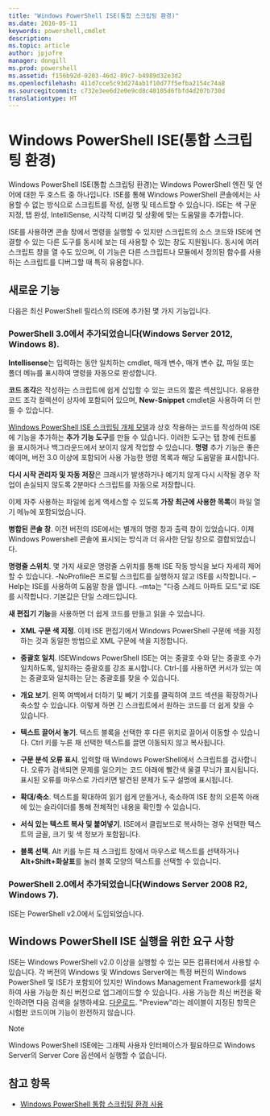 ```yaml
---
title: "Windows PowerShell ISE(통합 스크립팅 환경)"
ms.date: 2016-05-11
keywords: powershell,cmdlet
description: 
ms.topic: article
author: jpjofre
manager: dongill
ms.prod: powershell
ms.assetid: f156b92d-0203-46d2-89c7-b4989d32e3d2
ms.openlocfilehash: 411d7cce5c93d274ab1f10d77f5efba2154c74a8
ms.sourcegitcommit: c732e3ee6d2e0e9cd8c40105d6fbfd4d207b730d
translationtype: HT
---
```

# <a name="windows-powershell-integrated-scripting-environment-ise"></a>Windows PowerShell ISE(통합 스크립팅 환경)
Windows PowerShell ISE(통합 스크립팅 환경)는 Windows PowerShell 엔진 및 언어에 대한 두 호스트 중 하나입니다. ISE를 통해 Windows PowerShell 콘솔에서는 사용할 수 없는 방식으로 스크립트를 작성, 실행 및 테스트할 수 있습니다. ISE는 색 구문 지정, 탭 완성, IntelliSense, 시각적 디버깅 및 상황에 맞는 도움말을 추가합니다.

ISE를 사용하면 콘솔 창에서 명령을 실행할 수 있지만 스크립트의 소스 코드와 ISE에 연결할 수 있는 다른 도구를 동시에 보는 데 사용할 수 있는 창도 지원됩니다. 동시에 여러 스크립트 창을 열 수도 있으며, 이 기능은 다른 스크립트나 모듈에서 정의된 함수를 사용하는 스크립트를 디버그할 때 특히 유용합니다.

## <a name="whats-new"></a>새로운 기능
다음은 최신 PowerShell 릴리스의 ISE에 추가된 몇 가지 기능입니다.

### <a name="added-in-powershell-30-windows-server-2012-windows-8"></a>PowerShell 3.0에서 추가되었습니다(Windows Server 2012, Windows 8).
**Intellisense**는 입력하는 동안 일치하는 cmdlet, 매개 변수, 매개 변수 값, 파일 또는 폴더 메뉴를 표시하여 명령을 자동으로 완성합니다.

**코드 조각**은 작성하는 스크립트에 쉽게 삽입할 수 있는 코드의 짧은 섹션입니다. 유용한 코드 조각 컬렉션이 상자에 포함되어 있으며, **New-Snippet** cmdlet을 사용하여 더 만들 수 있습니다.

[Windows PowerShell ISE 스크립팅 개체 모델](https://technet.microsoft.com/en-us/library/dd819478.aspx)과 상호 작용하는 코드를 작성하여 ISE에 기능을 추가하는 **추가 기능 도구**를 만들 수 있습니다. 이러한 도구는 탭 창에 컨트롤을 표시하거나 백그라운드에서 보이지 않게 작업할 수 있습니다. **명령** 추가 기능은 좋은 예이며, 버전 3.0 이상에 포함되어 사용 가능한 명령 목록과 해당 도움말을 표시합니다.

**다시 시작 관리자 및 자동 저장**은 크래시가 발생하거나 예기치 않게 다시 시작될 경우 작업이 손실되지 않도록 2분마다 스크립트를 자동으로 저장합니다.

이제 자주 사용하는 파일에 쉽게 액세스할 수 있도록 **가장 최근에 사용한 목록**이 파일 열기 메뉴에 포함되었습니다.

**병합된 콘솔 창**. 이전 버전의 ISE에서는 별개의 명령 창과 출력 창이 있었습니다. 이제 Windows Powershell 콘솔에 표시되는 방식과 더 유사한 단일 창으로 결합되었습니다.

**명령줄 스위치**. 몇 가지 새로운 명령줄 스위치를 통해 ISE 작동 방식을 보다 자세히 제어할 수 있습니다. -NoProfile은 프로필 스크립트를 실행하지 않고 ISE를 시작합니다. –Help는 ISE를 사용하여 도움말 창을 엽니다. –mta는 "다중 스레드 아파트 모드"로 ISE를 시작합니다. 기본값은 단일 스레드입니다.

**새 편집기 기능**을 사용하면 더 쉽게 코드를 만들고 읽을 수 있습니다.

-   **XML 구문 색 지정**. 이제 ISE 편집기에서 Windows PowerShell 구문에 색을 지정하는 것과 동일한 방법으로 XML 구문에 색을 지정합니다.

-   **중괄호 일치**. ISEWindows PowerShell ISE는 여는 중괄호 수와 닫는 중괄호 수가 일치하도록, 일치하는 중괄호를 강조 표시합니다. Ctrl-\[를 사용하면 커서가 있는 여는 중괄호와 일치하는 닫는 중괄호를 찾을 수 있습니다.

-   **개요 보기**. 왼쪽 여백에서 더하기 및 빼기 기호를 클릭하여 코드 섹션을 확장하거나 축소할 수 있습니다. 이렇게 하면 긴 스크립트에서 원하는 코드를 더 쉽게 찾을 수 있습니다.

-   **텍스트 끌어서 놓기**. 텍스트 블록을 선택한 후 다른 위치로 끌어서 이동할 수 있습니다. Ctrl 키를 누른 채 선택한 텍스트를 끌면 이동되지 않고 복사됩니다.

-   **구문 분석 오류 표시**. 입력할 때 Windows PowerShell에서 스크립트를 검사합니다. 오류가 검색되면 문제를 일으키는 코드 아래에 빨간색 물결 무늬가 표시됩니다. 표시된 오류를 마우스로 가리키면 발견된 문제가 도구 설명에 표시됩니다.

-   **확대/축소**. 텍스트를 확대하여 읽기 쉽게 만들거나, 축소하여 ISE 창의 오른쪽 아래에 있는 슬라이더를 통해 전체적인 내용을 확인할 수 있습니다.

-   **서식 있는 텍스트 복사 및 붙여넣기**. ISE에서 클립보드로 복사하는 경우 선택한 텍스트의 글꼴, 크기 및 색 정보가 포함됩니다.

-   **블록 선택**. Alt 키를 누른 채 스크립트 창에서 마우스로 텍스트를 선택하거나 **Alt+Shift+화살표**를 눌러 블록 모양의 텍스트를 선택할 수 있습니다.

### <a name="added-in-powershell-20-windows-server-2008-r2-windows-7"></a>PowerShell 2.0에서 추가되었습니다(Windows Server 2008 R2, Windows 7).
ISE는 PowerShell v2.0에서 도입되었습니다.

## <a name="requirements-for-running-the-windows-powershell-ise"></a>Windows PowerShell ISE 실행을 위한 요구 사항
ISE는 Windows PowerShell v2.0 이상을 실행할 수 있는 모든 컴퓨터에서 사용할 수 있습니다. 각 버전의 Windows 및 Windows Server에는 특정 버전의 Windows PowerShell 및 ISE가 포함되어 있지만 Windows Management Framework를 설치하여 사용 가능한 최신 버전으로 업그레이드할 수 있습니다. 사용 가능한 최신 버전을 확인하려면 다음 검색을 실행하세요. [다운로드](http://www.microsoft.com/en-us/search/DownloadResults.aspx?q=%22windows%20management%20framework%22%20PowerShell&sortby=Relevancy~Descending). "Preview"라는 레이블이 지정된 항목은 시험판 코드이며 기능이 완전하지 않습니다.

> [!NOTE]
> Windows PowerShell ISE에는 그래픽 사용자 인터페이스가 필요하므로 Windows Server의 Server Core 옵션에서 실행할 수 없습니다.

## <a name="see-also"></a>참고 항목
- [Windows PowerShell 통합 스크립팅 환경 사용](http://technet.microsoft.com/library/cc732148.aspx)

